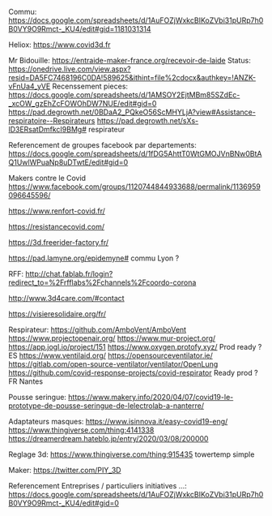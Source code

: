 Commu:
https://docs.google.com/spreadsheets/d/1AuFOZjWxkcBIKoZVbi31pURp7h0B0VY9O9Rmct-_KU4/edit#gid=1181031314

Heliox:
https://www.covid3d.fr

Mr Bidouille:
https://entraide-maker-france.org/recevoir-de-laide
Status: https://onedrive.live.com/view.aspx?resid=DA5FC7468196C0DA!589625&ithint=file%2cdocx&authkey=!ANZK-vFnUa4_yVE
Recenssement pieces: https://docs.google.com/spreadsheets/d/1AMSOY2EjtMBm85SZdEc-_xcOW_gzEhZcFOWOhDW7NUE/edit#gid=0
https://pad.degrowth.net/0BDaA2_PQkeO56ScMHYLjA?view#Assistance-respiratoire--Respirateurs
https://pad.degrowth.net/sXs-lD3ERsatDmfkcI9BMg# respirateur

Referencement de groupes facebook par departements:
https://docs.google.com/spreadsheets/d/1fDG5AhttT0WtGMOJVnBNw0BtAQ1UwlWPuaNp8uDTwtE/edit#gid=0

Makers contre le Covid
https://www.facebook.com/groups/1120744844933688/permalink/1136959096645596/

https://www.renfort-covid.fr/

https://resistancecovid.com/

https://3d.freerider-factory.fr/

https://pad.lamyne.org/epidemyne# commu Lyon ?

RFF: http://chat.fablab.fr/login?redirect_to=%2Frfflabs%2Fchannels%2Fcoordo-corona

http://www.3d4care.com/#contact

https://visieresolidaire.org/fr/

Respirateur:
https://github.com/AmboVent/AmboVent
https://www.projectopenair.org/
https://www.mur-project.org/
https://app.jogl.io/project/151
https://www.oxygen.protofy.xyz/ Prod ready ? ES
https://www.ventilaid.org/
https://opensourceventilator.ie/
https://gitlab.com/open-source-ventilator/ventilator/OpenLung
https://github.com/covid-response-projects/covid-respirator Ready prod ? FR Nantes

Pousse seringue: https://www.makery.info/2020/04/07/covid19-le-prototype-de-pousse-seringue-de-lelectrolab-a-nanterre/

Adaptateurs masques:
https://www.isinnova.it/easy-covid19-eng/
https://www.thingiverse.com/thing:4141338
https://dreamerdream.hateblo.jp/entry/2020/03/08/200000

Reglage 3d:
https://www.thingiverse.com/thing:915435 towertemp simple

Maker:
https://twitter.com/PIY_3D

Referencement Entreprises / particuliers initiatives ...:
https://docs.google.com/spreadsheets/d/1AuFOZjWxkcBIKoZVbi31pURp7h0B0VY9O9Rmct-_KU4/edit#gid=0
